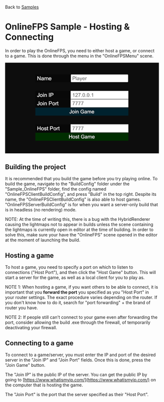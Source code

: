 Back to [Samples](../../samples.md)

# OnlineFPS Sample - Hosting & Connecting

In order to play the OnlineFPS, you need to either host a game, or connect to a game. This is done through the menu in the "OnlineFPSMenu" scene.

![](../../Images/onlinefps-connection-menu.png)


## Building the project

It is recommended that you build the game before you try playing online. To build the game, navigate to the "BuildConfig" folder under the "Sample_OnlineFPS" folder, find the config named "OnlineFPSClientBuildConfig", and press "Build" in the top right. Despite its name, the "OnlineFPSClientBuildConfig" is also able to host games. "OnlineFPSServerBuildConfig" is for when you want a server-only build that is in headless (no rendering) mode.

NOTE: At the time of writing this, there is a bug with the HybridRenderer causing the lightmaps not to appear in builds unless the scene containing the lightmaps is currently open in editor at the time of building. In order to solve this, make sure your have the "OnlineFPS" scene opened in the editor at the moment of launching the build.


## Hosting a game

To host a game, you need to specify a port on which to listen to connections ("Host Port"), and then click the "Host Game" button. This will start a server for the game, as well as a local client for you to play as.

NOTE 1: When hosting a game, if you want others to be able to connect, it is important that you **forward the port** you specified as you "Host Port" in your router settings. The exact procedure varies depending on the router. If you don't know how to do it, search for "port forwarding" + the brand of router you have.

NOTE 2: If people still can't connect to your game even after forwarding the port, consider allowing the build .exe through the firewall, of temporarily deactivating your firewall.


## Connecting to a game

To connect to a game/server, you must enter the IP and port of the desired server in the "Join IP" and "Join Port" fields. Once this is done, press the "Join Game" button.

The "Join IP" is the public IP of the server. You can get the public IP by going to [https://www.whatismyip.com/](https://www.whatismyip.com/) on the computer that is hosting the game.

The "Join Port" is the port that the server specified as their "Host Port".